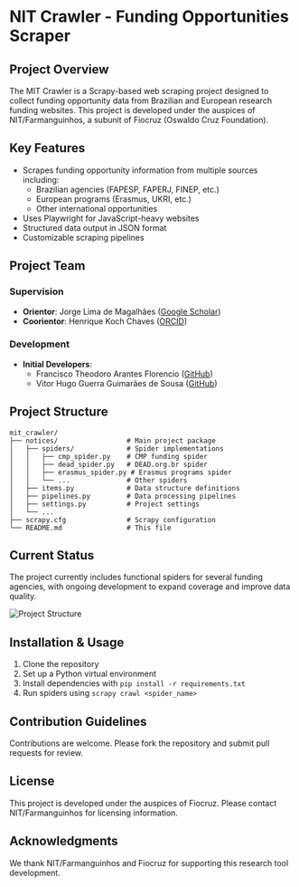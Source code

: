 # NIT Crawler - Funding Opportunities Scraper

## Project Overview

The MIT Crawler is a Scrapy-based web scraping project designed to collect funding opportunity data from Brazilian and European research funding websites. This project is developed under the auspices of NIT/Farmanguinhos, a subunit of Fiocruz (Oswaldo Cruz Foundation).

## Key Features

- Scrapes funding opportunity information from multiple sources including:
  - Brazilian agencies (FAPESP, FAPERJ, FINEP, etc.)
  - European programs (Erasmus, UKRI, etc.)
  - Other international opportunities
- Uses Playwright for JavaScript-heavy websites
- Structured data output in JSON format
- Customizable scraping pipelines

## Project Team

### Supervision
- **Orientor**: Jorge Lima de Magalhães ([Google Scholar](https://scholar.google.com.br/citations?user=_YCybrAAAAAJ&hl=pt-BR))
- **Coorientor**: Henrique Koch Chaves ([ORCID](https://orcid.org/0000-0003-3035-6799))

### Development
- **Initial Developers**:
  - Francisco Theodoro Arantes Florencio ([GitHub](https://github.com/franciscoflorencio))
  - Vitor Hugo Guerra Guimarães de Sousa ([GitHub](https://github.com/GuerraVitor/))

## Project Structure

```
mit_crawler/
├── notices/                 # Main project package
│   ├── spiders/             # Spider implementations
│   │   ├── cmp_spider.py    # CMP funding spider
│   │   ├── dead_spider.py   # DEAD.org.br spider
│   │   ├── erasmus_spider.py # Erasmus programs spider
│   │   └── ...              # Other spiders
│   ├── items.py             # Data structure definitions
│   ├── pipelines.py         # Data processing pipelines
│   ├── settings.py          # Project settings
│   └── ...
├── scrapy.cfg               # Scrapy configuration
└── README.md                # This file
```

## Current Status

The project currently includes functional spiders for several funding agencies, with ongoing development to expand coverage and improve data quality.

![Project Structure](image.png)

## Installation & Usage

1. Clone the repository
2. Set up a Python virtual environment
3. Install dependencies with `pip install -r requirements.txt`
4. Run spiders using `scrapy crawl <spider_name>`

## Contribution Guidelines

Contributions are welcome. Please fork the repository and submit pull requests for review.

## License

This project is developed under the auspices of Fiocruz. Please contact NIT/Farmanguinhos for licensing information.

## Acknowledgments

We thank NIT/Farmanguinhos and Fiocruz for supporting this research tool development.
